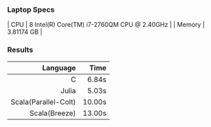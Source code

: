 ### Laptop Specs
| CPU    | 8  Intel(R) Core(TM) i7-2760QM CPU @ 2.40GHz |
| Memory | 3.81174 GB |


### Results

| Language | Time |
|---:|---:|
|                   C|  6.84s |
|               Julia|  5.03s |
|Scala(Parallel-Colt)| 10.00s |
|       Scala(Breeze)| 13.00s |
